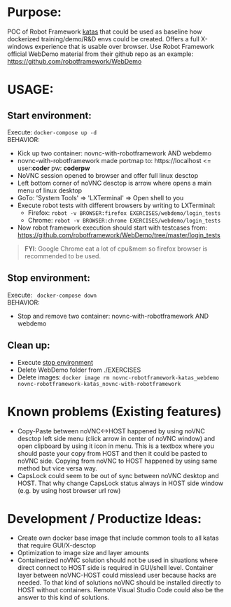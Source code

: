 # Purpose:
POC of Robot Framework [katas](https://en.wikipedia.org/wiki/Kata) that could be used as baseline how dockerized training/demo/R&D envs could be created. Offers a full X-windows experience that is usable over browser. Use Robot Framework official WebDemo material from their github repo as an example: https://github.com/robotframework/WebDemo

# USAGE:

## Start environment:
Execute: `docker-compose up -d` <BR>
BEHAVIOR:
* Kick up two container: novnc-with-robotframework AND webdemo
* novnc-with-robotframework made portmap to: https://localhost <= user:**coder** pw: **coderpw**
* NoVNC session opened to browser and offer full linux desctop
* Left bottom corner of noVNC desctop is arrow where opens a main menu of linux desktop
* GoTo: 'System Tools' =>  'LXTerminal' => Open shell to you
* Execute robot tests with different browsers by writing to LXTerminal:
  * Firefox: `robot -v BROWSER:firefox EXERCISES/webdemo/login_tests`
  * Chrome: `robot -v BROWSER:chrome EXERCISES/webdemo/login_tests`
* Now robot framework execution should start with testcases from: https://github.com/robotframework/WebDemo/tree/master/login_tests

>**FYI**: Google Chrome eat a lot of cpu&mem so firefox browser is recommended to be used.

## Stop environment:
Execute: ` docker-compose down` <BR>
BEHAVIOR:
* Stop and remove two container: novnc-with-robotframework AND webdemo

## Clean up:
* Execute [stop environment](https://github.com/TheProjectAurora/novnc-robotframework-katas#stop-environment)
* Delete WebDemo folder from ./EXERCISES
* Delete images: `docker image rm novnc-robotframework-katas_webdemo novnc-robotframework-katas_novnc-with-robotframework`

# Known problems (Existing features)
* Copy-Paste between noVNC<->HOST happened by using noVNC desctop left side menu (click arrow in center of noVNC window) and open clipboard by using it icon in menu. This is a textbox where you should paste your copy from HOST and then it could be pasted to noVNC side. Copying from noVNC to HOST happened by using same method but vice versa way.
* CapsLock could seem to be out of sync between noVNC desktop and HOST. That why change CapsLock status always in HOST side window (e.g. by using host browser url row)

# Development / Productize Ideas:
* Create own docker base image that include common tools to all katas that require GUI/X-desctop
* Optimization to image size and layer amounts
* Containerized noVNC solution should not be used in situations where direct connect to HOST side is required in GUI/shell level. Container layer between noVNC-HOST could misslead user because hacks are needed. To that kind of solutions noVNC should be installed directly to HOST without containers. Remote Visual Studio Code could also be the answer to this kind of solutions.
